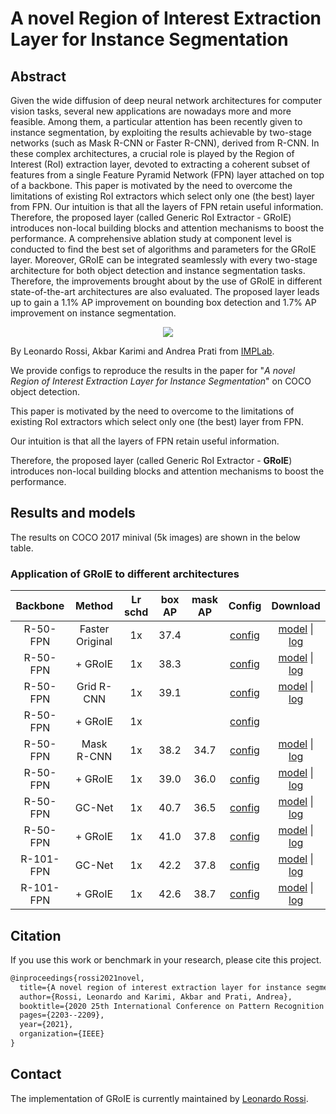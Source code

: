 # A novel Region of Interest Extraction Layer for Instance Segmentation

## Abstract

<!-- [ABSTRACT] -->

Given the wide diffusion of deep neural network architectures for computer vision tasks, several new applications are nowadays more and more feasible. Among them, a particular attention has been recently given to instance segmentation, by exploiting the results achievable by two-stage networks (such as Mask R-CNN or Faster R-CNN), derived from R-CNN. In these complex architectures, a crucial role is played by the Region of Interest (RoI) extraction layer, devoted to extracting a coherent subset of features from a single Feature Pyramid Network (FPN) layer attached on top of a backbone.
This paper is motivated by the need to overcome the limitations of existing RoI extractors which select only one (the best) layer from FPN. Our intuition is that all the layers of FPN retain useful information. Therefore, the proposed layer (called Generic RoI Extractor - GRoIE) introduces non-local building blocks and attention mechanisms to boost the performance.
A comprehensive ablation study at component level is conducted to find the best set of algorithms and parameters for the GRoIE layer. Moreover, GRoIE can be integrated seamlessly with every two-stage architecture for both object detection and instance segmentation tasks. Therefore, the improvements brought about by the use of GRoIE in different state-of-the-art architectures are also evaluated. The proposed layer leads up to gain a 1.1% AP improvement on bounding box detection and 1.7% AP improvement on instance segmentation.

<!-- [IMAGE] -->
<div align=center>
<img src="https://user-images.githubusercontent.com/40661020/143891453-afdcdaf4-a868-4a28-ad20-dc710a517a76.png"/>
</div>

<!-- [PAPER_TITLE: A novel Region of Interest Extraction Layer for Instance Segmentation] -->
<!-- [PAPER_URL: https://arxiv.org/abs/2004.13665] -->

By Leonardo Rossi, Akbar Karimi and Andrea Prati from
[IMPLab](http://implab.ce.unipr.it/).

We provide configs to reproduce the results in the paper for
"*A novel Region of Interest Extraction Layer for Instance Segmentation*"
on COCO object detection.


<!-- [ALGORITHM] -->

This paper is motivated by the need to overcome to the limitations of existing
RoI extractors which select only one (the best) layer from FPN.

Our intuition is that all the layers of FPN retain useful information.

Therefore, the proposed layer (called Generic RoI Extractor - **GRoIE**)
introduces non-local building blocks and attention mechanisms to boost the
performance.

## Results and models

The results on COCO 2017 minival (5k images) are shown in the below table.

### Application of GRoIE to different architectures

| Backbone  |     Method      | Lr schd | box AP | mask AP |                                    Config                                     |                                                                                                                                                                                                                     Download                                                                                                                                                                                                                     |
| :-------: | :-------------: | :-----: | :----: | :-----: | :---------------------------------------------------------------------------: | :----------------------------------------------------------------------------------------------------------------------------------------------------------------------------------------------------------------------------------------------------------------------------------------------------------------------------------------------------------------------------------------------------------------------------------------------: |
| R-50-FPN  | Faster Original |   1x    |  37.4  |         |            [config](../faster_rcnn/faster_rcnn_r50_fpn_1x_coco.py)            |                                                                  [model](https://download.openmmlab.com/mmdetection/v2.0/faster_rcnn/faster_rcnn_r50_fpn_1x_coco/faster_rcnn_r50_fpn_1x_coco_20200130-047c8118.pth) &#124; [log](https://download.openmmlab.com/mmdetection/v2.0/faster_rcnn/faster_rcnn_r50_fpn_1x_coco/faster_rcnn_r50_fpn_1x_coco_20200130_204655.log.json)                                                                   |
| R-50-FPN  |     + GRoIE     |   1x    |  38.3  |         |               [config](./faster_rcnn_r50_fpn_groie_1x_coco.py)                |                                                         [model](https://download.openmmlab.com/mmdetection/v2.0/groie/faster_rcnn_r50_fpn_groie_1x_coco/faster_rcnn_r50_fpn_groie_1x_coco_20200604_211715-66ee9516.pth) &#124; [log](https://download.openmmlab.com/mmdetection/v2.0/groie/faster_rcnn_r50_fpn_groie_1x_coco/faster_rcnn_r50_fpn_groie_1x_coco_20200604_211715.log.json)                                                         |
| R-50-FPN  |   Grid R-CNN    |   1x    |  39.1  |         |               [config](./grid_rcnn_r50_fpn_gn-head_1x_coco.py)                |                                                         [model](https://download.openmmlab.com/mmdetection/v2.0/groie/grid_rcnn_r50_fpn_gn-head_1x_coco/grid_rcnn_r50_fpn_gn-head_1x_coco_20200605_202059-64f00ee8.pth) &#124; [log](https://download.openmmlab.com/mmdetection/v2.0/groie/grid_rcnn_r50_fpn_gn-head_1x_coco/grid_rcnn_r50_fpn_gn-head_1x_coco_20200605_202059.log.json)                                                         |
| R-50-FPN  |     + GRoIE     |   1x    |        |         |            [config](./grid_rcnn_r50_fpn_gn-head_groie_1x_coco.py)             |                                                                                                                                                                                                                                                                                                                                                                                                                                                  |
| R-50-FPN  |   Mask R-CNN    |   1x    |  38.2  |  34.7   |              [config](../mask_rcnn/mask_rcnn_r50_fpn_1x_coco.py)              |                                                                        [model](https://download.openmmlab.com/mmdetection/v2.0/mask_rcnn/mask_rcnn_r50_fpn_1x_coco/mask_rcnn_r50_fpn_1x_coco_20200205-d4b0c5d6.pth) &#124; [log](https://download.openmmlab.com/mmdetection/v2.0/mask_rcnn/mask_rcnn_r50_fpn_1x_coco/mask_rcnn_r50_fpn_1x_coco_20200205_050542.log.json)                                                                         |
| R-50-FPN  |     + GRoIE     |   1x    |  39.0  |  36.0   |                [config](./mask_rcnn_r50_fpn_groie_1x_coco.py)                 |                                                             [model](https://download.openmmlab.com/mmdetection/v2.0/groie/mask_rcnn_r50_fpn_groie_1x_coco/mask_rcnn_r50_fpn_groie_1x_coco_20200604_211715-50d90c74.pth) &#124; [log](https://download.openmmlab.com/mmdetection/v2.0/groie/mask_rcnn_r50_fpn_groie_1x_coco/mask_rcnn_r50_fpn_groie_1x_coco_20200604_211715.log.json)                                                             |
| R-50-FPN  |     GC-Net      |   1x    |  40.7  |  36.5   | [config](../gcnet/mask_rcnn_r50_fpn_syncbn-backbone_r4_gcb_c3-c5_1x_coco.py)  |                  [model](https://download.openmmlab.com/mmdetection/v2.0/gcnet/mask_rcnn_r50_fpn_syncbn-backbone_r4_gcb_c3-c5_1x_coco/mask_rcnn_r50_fpn_syncbn-backbone_r4_gcb_c3-c5_1x_coco_20200202-50b90e5c.pth) &#124; [log](https://download.openmmlab.com/mmdetection/v2.0/gcnet/mask_rcnn_r50_fpn_syncbn-backbone_r4_gcb_c3-c5_1x_coco/mask_rcnn_r50_fpn_syncbn-backbone_r4_gcb_c3-c5_1x_coco_20200202_085547.log.json)                   |
| R-50-FPN  |     + GRoIE     |   1x    |  41.0  |  37.8   |  [config](./mask_rcnn_r50_fpn_syncbn-backbone_r4_gcb_c3-c5_groie_1x_coco.py)  | [model](https://download.openmmlab.com/mmdetection/v2.0/groie/mask_rcnn_r50_fpn_syncbn-backbone_r4_gcb_c3-c5_groie_1x_coco/mask_rcnn_r50_fpn_syncbn-backbone_r4_gcb_c3-c5_groie_1x_coco_20200604_211715-42eb79e1.pth) &#124; [log](https://download.openmmlab.com/mmdetection/v2.0/groie/mask_rcnn_r50_fpn_syncbn-backbone_r4_gcb_c3-c5_groie_1x_coco/mask_rcnn_r50_fpn_syncbn-backbone_r4_gcb_c3-c5_groie_1x_coco_20200604_211715-42eb79e1.pth) |
| R-101-FPN |     GC-Net      |   1x    |  42.2  |  37.8   | [config](../gcnet/mask_rcnn_r101_fpn_syncbn-backbone_r4_gcb_c3-c5_1x_coco.py) |                [model](https://download.openmmlab.com/mmdetection/v2.0/gcnet/mask_rcnn_r101_fpn_syncbn-backbone_r4_gcb_c3-c5_1x_coco/mask_rcnn_r101_fpn_syncbn-backbone_r4_gcb_c3-c5_1x_coco_20200206-8407a3f0.pth) &#124; [log](https://download.openmmlab.com/mmdetection/v2.0/gcnet/mask_rcnn_r101_fpn_syncbn-backbone_r4_gcb_c3-c5_1x_coco/mask_rcnn_r101_fpn_syncbn-backbone_r4_gcb_c3-c5_1x_coco_20200206_142508.log.json)                 |
| R-101-FPN |     + GRoIE     |   1x    |  42.6  |  38.7   | [config](./mask_rcnn_r101_fpn_syncbn-backbone_r4_gcb_c3-c5_groie_1x_coco.py)  | [model](https://download.openmmlab.com/mmdetection/v2.0/groie/mask_rcnn_r101_fpn_syncbn-backbone_r4_gcb_c3-c5_groie_1x_coco/mask_rcnn_r101_fpn_syncbn-backbone_r4_gcb_c3-c5_groie_1x_coco_20200607_224507-8daae01c.pth) &#124; [log](https://download.openmmlab.com/mmdetection/v2.0/groie/mask_rcnn_r101_fpn_syncbn-backbone_r4_gcb_c3-c5_groie_1x_coco/mask_rcnn_r101_fpn_syncbn-backbone_r4_gcb_c3-c5_groie_1x_coco_20200607_224507.log.json) |

## Citation

If you use this work or benchmark in your research, please cite this project.

```latex
@inproceedings{rossi2021novel,
  title={A novel region of interest extraction layer for instance segmentation},
  author={Rossi, Leonardo and Karimi, Akbar and Prati, Andrea},
  booktitle={2020 25th International Conference on Pattern Recognition (ICPR)},
  pages={2203--2209},
  year={2021},
  organization={IEEE}
}
```

## Contact

The implementation of GRoIE is currently maintained by
[Leonardo Rossi](https://github.com/hachreak/).
